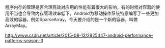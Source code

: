 程序内存的管理是否合理高效对应用的性能有着很大的影响，有的时候对容器的使用不当也会导致内存管理效率低下。Android为移动操作系统特意编写了一些更加高效的容器，例如SparseArray，今天要介绍的是一个新的容器，叫做 ArrayMap。

http://www.csdn.net/article/2015-08-12/2825447-android-performance-patterns-season-3